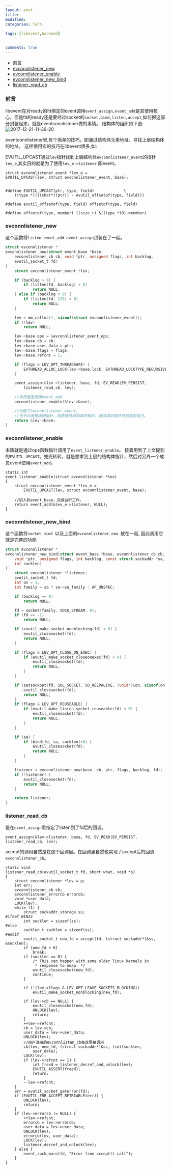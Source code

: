 ```yaml
---
layout: post
title:
modified:
categories: Tech
 
tags: [libevent,backend]

  
comments: true
---
```

<!-- TOC -->

- [前言](#前言)
- [evconnlistener_new](#evconnlistener_new)
- [evconnlistener_enable](#evconnlistener_enable)
- [evconnlistener_new_bind](#evconnlistener_new_bind)
- [listener_read_cb](#listener_read_cb)

<!-- /TOC -->

### 前言
libevent在对ready的fd绑定的event调用`event_assign,event_add`是其使用核心，但是fd的ready还是要经过socket的`socket,bind,listen,accept`,如何把这部分封装起来，就是eventconnlistener做的事情。
结构体的组织如下图:
![2017-12-21-11-36-20](https://images-1257933000.cos.ap-chengdu.myqcloud.com/2017-12-21-11-36-20.png)

eventconnlistener里,有个简单的技巧，即通过结构体元素地址，寻找上层结构体的地址。
这样使用宏的技巧在libevent很多,如:

EVUTIL_UPCAST通过`lev`指针找到上层结构体`evconnlistener_event`的指针`lev_e`,其实目的就是为了使用`lev_e->listener` 即event。

```
struct evconnlistener_event *lev_e =
EVUTIL_UPCAST(lev, struct evconnlistener_event, base);


#define EVUTIL_UPCAST(ptr, type, field)				\
	((type *)(((char*)(ptr)) - evutil_offsetof(type, field)))

#define evutil_offsetof(type, field) offsetof(type, field)

#define offsetof(type, member) ((size_t) &((type *)0)->member)

```

### evconnlistener_new  

这个函数将`listen event_add event_assign`封装在了一起。

```c 
struct evconnlistener *
evconnlistener_new(struct event_base *base,
    evconnlistener_cb cb, void *ptr, unsigned flags, int backlog,
    evutil_socket_t fd)
{
	struct evconnlistener_event *lev;

	if (backlog > 0) {
		if (listen(fd, backlog) < 0)
			return NULL;
	} else if (backlog < 0) {
		if (listen(fd, 128) < 0)
			return NULL;
	}

	lev = mm_calloc(1, sizeof(struct evconnlistener_event));
	if (!lev)
		return NULL;

	lev->base.ops = &evconnlistener_event_ops;
	lev->base.cb = cb;
	lev->base.user_data = ptr;
	lev->base.flags = flags;
	lev->base.refcnt = 1;

	if (flags & LEV_OPT_THREADSAFE) {
		EVTHREAD_ALLOC_LOCK(lev->base.lock, EVTHREAD_LOCKTYPE_RECURSIVE);
	}

	event_assign(&lev->listener, base, fd, EV_READ|EV_PERSIST,
	    listener_read_cb, lev);

    //本质就是调用event_add
	evconnlistener_enable(&lev->base);

    //分配了evconnlistener_event,
    //也不必直接返回指针，而是成员结构体的指针，通过成员指针仍然找到自己。
	return &lev->base;
}


```
### evconnlistener_enable 
本质就是通过ops函数指针调用了`event_listener_enable`。
接着用到了上文提到的`EVUTIL_UPCAST`。兜兜转转，就是想拿到上层的结构体指针，然后对另外一个成员event使用`event_add`。
```
static int  
event_listener_enable(struct evconnlistener *lev)  
{  
    struct evconnlistener_event *lev_e =  
        EVUTIL_UPCAST(lev, struct evconnlistener_event, base);  
  
    //加入到event_base，完成监听工作。  
    return event_add(&lev_e->listener, NULL);  
}  
```
### evconnlistener_new_bind 
这个函数将`socket bind `以及上面的`evconnlistener_new `放在一起,
因此调用它就是完整的功能
```c 
struct evconnlistener *
evconnlistener_new_bind(struct event_base *base, evconnlistener_cb cb,
    void *ptr, unsigned flags, int backlog, const struct sockaddr *sa,
    int socklen)
{
	struct evconnlistener *listener;
	evutil_socket_t fd;
	int on = 1;
	int family = sa ? sa->sa_family : AF_UNSPEC;

	if (backlog == 0)
		return NULL;

	fd = socket(family, SOCK_STREAM, 0);
	if (fd == -1)
		return NULL;

	if (evutil_make_socket_nonblocking(fd) < 0) {
		evutil_closesocket(fd);
		return NULL;
	}

	if (flags & LEV_OPT_CLOSE_ON_EXEC) {
		if (evutil_make_socket_closeonexec(fd) < 0) {
			evutil_closesocket(fd);
			return NULL;
		}
	}

	if (setsockopt(fd, SOL_SOCKET, SO_KEEPALIVE, (void*)&on, sizeof(on))<0) {
		evutil_closesocket(fd);
		return NULL;
	}
	if (flags & LEV_OPT_REUSEABLE) {
		if (evutil_make_listen_socket_reuseable(fd) < 0) {
			evutil_closesocket(fd);
			return NULL;
		}
	}

	if (sa) {
		if (bind(fd, sa, socklen)<0) {
			evutil_closesocket(fd);
			return NULL;
		}
	}

	listener = evconnlistener_new(base, cb, ptr, flags, backlog, fd);
	if (!listener) {
		evutil_closesocket(fd);
		return NULL;
	}

	return listener;
}

```

### listener_read_cb
是在`event_assign`里指定了listen到了fd后的回调。
```
event_assign(&lev->listener, base, fd, EV_READ|EV_PERSIST,                       listener_read_cb, lev);
```
accept的调用自然是在这个回调里。在回调里自然也实现了accept后的回调`evconnlistener_cb`。
```
static void
listener_read_cb(evutil_socket_t fd, short what, void *p)
{
	struct evconnlistener *lev = p;
	int err;
	evconnlistener_cb cb;
	evconnlistener_errorcb errorcb;
	void *user_data;
	LOCK(lev);
	while (1) {
		struct sockaddr_storage ss;
#ifdef WIN32
		int socklen = sizeof(ss);
#else
		socklen_t socklen = sizeof(ss);
#endif
		evutil_socket_t new_fd = accept(fd, (struct sockaddr*)&ss, &socklen);
		if (new_fd < 0)
			break;
		if (socklen == 0) {
			/* This can happen with some older linux kernels in
			 * response to nmap. */
			evutil_closesocket(new_fd);
			continue;
		}

		if (!(lev->flags & LEV_OPT_LEAVE_SOCKETS_BLOCKING))
			evutil_make_socket_nonblocking(new_fd);

		if (lev->cb == NULL) {
			evutil_closesocket(new_fd);
			UNLOCK(lev);
			return;
		}
		++lev->refcnt;
		cb = lev->cb;
		user_data = lev->user_data;
		UNLOCK(lev);
        //用户注册的evconnlisten_cb在这里被调用
		cb(lev, new_fd, (struct sockaddr*)&ss, (int)socklen,
		    user_data);
		LOCK(lev);
		if (lev->refcnt == 1) {
			int freed = listener_decref_and_unlock(lev);
			EVUTIL_ASSERT(freed);
			return;
		}
		--lev->refcnt;
	}
	err = evutil_socket_geterror(fd);
	if (EVUTIL_ERR_ACCEPT_RETRIABLE(err)) {
		UNLOCK(lev);
		return;
	}
	if (lev->errorcb != NULL) {
		++lev->refcnt;
		errorcb = lev->errorcb;
		user_data = lev->user_data;
		UNLOCK(lev);
		errorcb(lev, user_data);
		LOCK(lev);
		listener_decref_and_unlock(lev);
	} else {
		event_sock_warn(fd, "Error from accept() call");
	}
}
```

